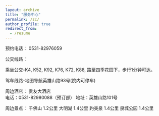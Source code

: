 ```yaml
---
layout: archive
title: "服务中心"
permalink: /zc/
author_profile: true
redirect_from:
  - /resume
---
```

预约电话： 0531-82976059

公交线路：

乘坐公交-K4, K52, K92, K76, K72, K88, 路至四季花园下，步行1分钟可达。

驾车线路-地图导航英雄山路93号(院内可停车)

周边酒店：
    贵友大酒店                      
    电话：0531-82980088（预订部）
    地址：英雄山路101号

周边景点：
    千佛山       1.2公里
    大明湖          1.4公里
    趵突泉    1.4公里
    泉城公园    1.4公里
